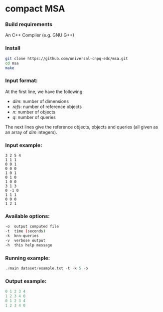 # compact MSA

### Build requirements

An C++ Compiler (e.g. GNU G++)

### Install

```sh
git clone https://github.com/universal-cnpq-edc/msa.git
cd msa
make
```

### Input format:

At the first line, we have the following: 

+  *dim*: number of dimensions
+  *refs*: number of reference objects
+  *n*: number of objects
+  *q*: number of queries

The next lines give the reference objects, objects and queries (all given as an array of *dim* integers).

### Input example:
```
3 2 5 4
1 1 1
0 0 1
0 0 0
1 0 1
0 1 0
1 0 0 
3 1 3
0 -1 0
1 1 1
0 0 0
1 2 1
```

### Available options:

```sh
-o  output computed file
-t  time (seconds)
-k  knn-queries
-v  verbose output
-h  this help message
```

### Running example:

```c
./main dataset/example.txt -t -k 5 -o
```

### Output example:
```c
0 1 2 3 4 
1 2 3 4 0 
0 1 2 3 4 
1 2 3 4 0 
```

